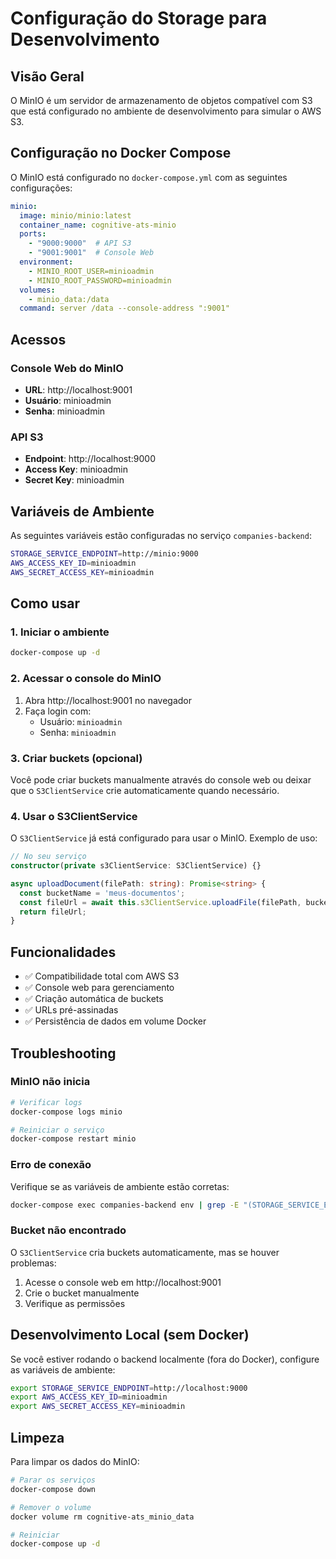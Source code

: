 # Configuração do Storage para Desenvolvimento

## Visão Geral

O MinIO é um servidor de armazenamento de objetos compatível com S3 que está configurado no ambiente de desenvolvimento para simular o AWS S3.

## Configuração no Docker Compose

O MinIO está configurado no `docker-compose.yml` com as seguintes configurações:

```yaml
minio:
  image: minio/minio:latest
  container_name: cognitive-ats-minio
  ports:
    - "9000:9000"  # API S3
    - "9001:9001"  # Console Web
  environment:
    - MINIO_ROOT_USER=minioadmin
    - MINIO_ROOT_PASSWORD=minioadmin
  volumes:
    - minio_data:/data
  command: server /data --console-address ":9001"
```

## Acessos

### Console Web do MinIO
- **URL**: http://localhost:9001
- **Usuário**: minioadmin
- **Senha**: minioadmin

### API S3
- **Endpoint**: http://localhost:9000
- **Access Key**: minioadmin
- **Secret Key**: minioadmin

## Variáveis de Ambiente

As seguintes variáveis estão configuradas no serviço `companies-backend`:

```bash
STORAGE_SERVICE_ENDPOINT=http://minio:9000
AWS_ACCESS_KEY_ID=minioadmin
AWS_SECRET_ACCESS_KEY=minioadmin
```

## Como usar

### 1. Iniciar o ambiente

```bash
docker-compose up -d
```

### 2. Acessar o console do MinIO

1. Abra http://localhost:9001 no navegador
2. Faça login com:
   - Usuário: `minioadmin`
   - Senha: `minioadmin`

### 3. Criar buckets (opcional)

Você pode criar buckets manualmente através do console web ou deixar que o `S3ClientService` crie automaticamente quando necessário.

### 4. Usar o S3ClientService

O `S3ClientService` já está configurado para usar o MinIO. Exemplo de uso:

```typescript
// No seu serviço
constructor(private s3ClientService: S3ClientService) {}

async uploadDocument(filePath: string): Promise<string> {
  const bucketName = 'meus-documentos';
  const fileUrl = await this.s3ClientService.uploadFile(filePath, bucketName);
  return fileUrl;
}
```

## Funcionalidades

- ✅ Compatibilidade total com AWS S3
- ✅ Console web para gerenciamento
- ✅ Criação automática de buckets
- ✅ URLs pré-assinadas
- ✅ Persistência de dados em volume Docker

## Troubleshooting

### MinIO não inicia
```bash
# Verificar logs
docker-compose logs minio

# Reiniciar o serviço
docker-compose restart minio
```

### Erro de conexão
Verifique se as variáveis de ambiente estão corretas:
```bash
docker-compose exec companies-backend env | grep -E "(STORAGE_SERVICE_ENDPOINT|AWS_ACCESS_KEY|AWS_SECRET_ACCESS)"
```

### Bucket não encontrado
O `S3ClientService` cria buckets automaticamente, mas se houver problemas:
1. Acesse o console web em http://localhost:9001
2. Crie o bucket manualmente
3. Verifique as permissões

## Desenvolvimento Local (sem Docker)

Se você estiver rodando o backend localmente (fora do Docker), configure as variáveis de ambiente:

```bash
export STORAGE_SERVICE_ENDPOINT=http://localhost:9000
export AWS_ACCESS_KEY_ID=minioadmin
export AWS_SECRET_ACCESS_KEY=minioadmin
```

## Limpeza

Para limpar os dados do MinIO:

```bash
# Parar os serviços
docker-compose down

# Remover o volume
docker volume rm cognitive-ats_minio_data

# Reiniciar
docker-compose up -d
``` 